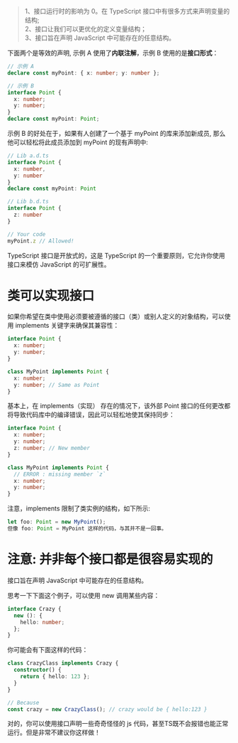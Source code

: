 > 1、接口运行时的影响为 0。在 TypeScript 接口中有很多方式来声明变量的结构; <br />
> 2、接口让我们可以更优化的定义变量结构；<br />
> 3、接口旨在声明 JavaScript 中可能存在的任意结构。<br />

下面两个是等效的声明, 示例 A 使用了**内联注解**，示例 B 使用的是**接口形式**：

```ts
// 示例 A
declare const myPoint: { x: number; y: number };

// 示例 B
interface Point {
  x: number;
  y: number;
}
declare const myPoint: Point;
```

示例 B 的好处在于，如果有人创建了一个基于 myPoint 的库来添加新成员, 那么他可以轻松将此成员添加到 myPoint 的现有声明中:

```ts
// Lib a.d.ts
interface Point {
  x: number,
  y: number
}
declare const myPoint: Point

// Lib b.d.ts
interface Point {
  z: number
}

// Your code
myPoint.z // Allowed!
```

TypeScript 接口是开放式的，这是 TypeScript 的一个重要原则，它允许你使用接口来模仿 JavaScript 的可扩展性。

# 类可以实现接口

如果你希望在类中使用必须要被遵循的接口（类）或别人定义的对象结构，可以使用 implements 关键字来确保其兼容性：

```ts
interface Point {
  x: number;
  y: number;
}

class MyPoint implements Point {
  x: number;
  y: number; // Same as Point
}
```

基本上，在 implements（实现） 存在的情况下，该外部 Point 接口的任何更改都将导致代码库中的编译错误，因此可以轻松地使其保持同步：

```ts
interface Point {
  x: number;
  y: number;
  z: number; // New member
}

class MyPoint implements Point {
  // ERROR : missing member `z`
  x: number;
  y: number;
}
```

注意，implements 限制了类实例的结构，如下所示:

```ts
let foo: Point = new MyPoint();
但像 foo: Point = MyPoint 这样的代码，与其并不是一回事。
```

# 注意: 并非每个接口都是很容易实现的

接口旨在声明 JavaScript 中可能存在的任意结构。

思考一下下面这个例子，可以使用 new 调用某些内容：

```ts
interface Crazy {
  new (): {
    hello: number;
  };
}
```

你可能会有下面这样的代码：

```ts
class CrazyClass implements Crazy {
  constructor() {
    return { hello: 123 };
  }
}

// Because
const crazy = new CrazyClass(); // crazy would be { hello:123 }
```

对的，你可以使用接口声明一些奇奇怪怪的 js 代码，甚至TS既不会报错也能正常运行。但是非常不建议你这样做！

